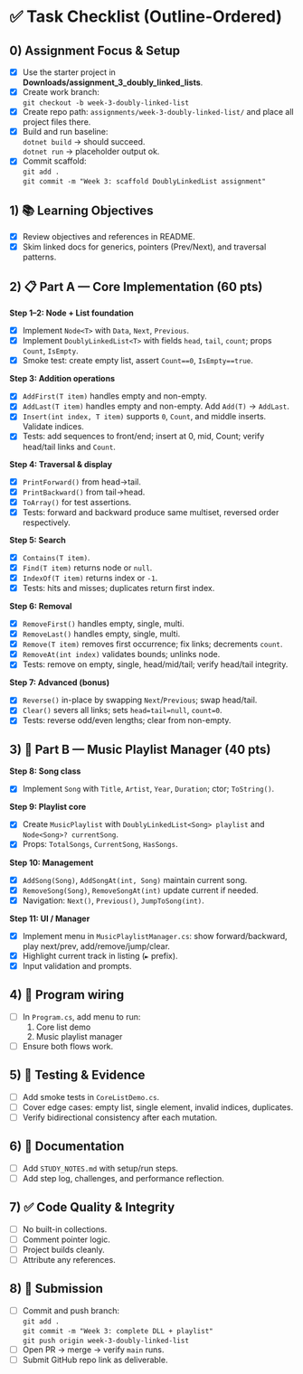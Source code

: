 # ✅ Task Checklist (Outline-Ordered)

## 0) Assignment Focus & Setup
- [x] Use the starter project in **Downloads/assignment_3_doubly_linked_lists**.
- [x] Create work branch:  
  `git checkout -b week-3-doubly-linked-list`
- [x] Create repo path: `assignments/week-3-doubly-linked-list/` and place all project files there.
- [x] Build and run baseline:  
  `dotnet build` → should succeed.  
  `dotnet run` → placeholder output ok.
- [x] Commit scaffold:  
  `git add .`  
  `git commit -m "Week 3: scaffold DoublyLinkedList assignment"`

## 1) 📚 Learning Objectives
- [x] Review objectives and references in README.
- [x] Skim linked docs for generics, pointers (Prev/Next), and traversal patterns.

## 2) 📋 Part A — Core Implementation (60 pts)

**Step 1–2: Node + List foundation**
- [x] Implement `Node<T>` with `Data`, `Next`, `Previous`.
- [x] Implement `DoublyLinkedList<T>` with fields `head`, `tail`, `count`; props `Count`, `IsEmpty`.
- [x] Smoke test: create empty list, assert `Count==0`, `IsEmpty==true`.

**Step 3: Addition operations**
- [x] `AddFirst(T item)` handles empty and non-empty.
- [x] `AddLast(T item)` handles empty and non-empty. Add `Add(T)` → `AddLast`.
- [x] `Insert(int index, T item)` supports `0`, `Count`, and middle inserts. Validate indices.
- [x] Tests: add sequences to front/end; insert at 0, mid, Count; verify head/tail links and `Count`.

**Step 4: Traversal & display**
- [x] `PrintForward()` from head→tail.
- [x] `PrintBackward()` from tail→head.
- [x] `ToArray()` for test assertions.
- [x] Tests: forward and backward produce same multiset, reversed order respectively.

**Step 5: Search**
- [x] `Contains(T item)`.
- [x] `Find(T item)` returns node or `null`.
- [x] `IndexOf(T item)` returns index or `-1`.
- [x] Tests: hits and misses; duplicates return first index.

**Step 6: Removal**
- [x] `RemoveFirst()` handles empty, single, multi.
- [x] `RemoveLast()` handles empty, single, multi.
- [x] `Remove(T item)` removes first occurrence; fix links; decrements `count`.
- [x] `RemoveAt(int index)` validates bounds; unlinks node.
- [x] Tests: remove on empty, single, head/mid/tail; verify head/tail integrity.

**Step 7: Advanced (bonus)**
- [x] `Reverse()` in-place by swapping `Next`/`Previous`; swap head/tail.
- [x] `Clear()` severs all links; sets `head=tail=null`, `count=0`.
- [x] Tests: reverse odd/even lengths; clear from non-empty.

## 3) 🎵 Part B — Music Playlist Manager (40 pts)

**Step 8: Song class**
- [x] Implement `Song` with `Title`, `Artist`, `Year`, `Duration`; ctor; `ToString()`.

**Step 9: Playlist core**
- [x] Create `MusicPlaylist` with `DoublyLinkedList<Song> playlist` and `Node<Song>? currentSong`.
- [x] Props: `TotalSongs`, `CurrentSong`, `HasSongs`.

**Step 10: Management**
- [x] `AddSong(Song)`, `AddSongAt(int, Song)` maintain current song.
- [x] `RemoveSong(Song)`, `RemoveSongAt(int)` update current if needed.
- [x] Navigation: `Next()`, `Previous()`, `JumpToSong(int)`.

**Step 11: UI / Manager**
- [x] Implement menu in `MusicPlaylistManager.cs`: show forward/backward, play next/prev, add/remove/jump/clear.
- [x] Highlight current track in listing (`►` prefix).
- [x] Input validation and prompts.

## 4) 🔌 Program wiring
- [ ] In `Program.cs`, add menu to run:  
  1) Core list demo  
  2) Music playlist manager
- [ ] Ensure both flows work.

## 5) 🧪 Testing & Evidence
- [ ] Add smoke tests in `CoreListDemo.cs`.
- [ ] Cover edge cases: empty list, single element, invalid indices, duplicates.
- [ ] Verify bidirectional consistency after each mutation.

## 6) 📝 Documentation
- [ ] Add `STUDY_NOTES.md` with setup/run steps.
- [ ] Add step log, challenges, and performance reflection.

## 7) ✅ Code Quality & Integrity
- [ ] No built-in collections.
- [ ] Comment pointer logic.
- [ ] Project builds cleanly.
- [ ] Attribute any references.

## 8) 🚀 Submission
- [ ] Commit and push branch:  
  `git add .`  
  `git commit -m "Week 3: complete DLL + playlist"`  
  `git push origin week-3-doubly-linked-list`
- [ ] Open PR → merge → verify `main` runs.
- [ ] Submit GitHub repo link as deliverable.